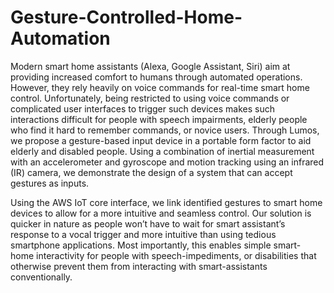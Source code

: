 # Gesture-Controlled-Home-Automation
Modern smart home assistants (Alexa, Google Assistant, Siri) aim
at providing increased comfort to humans through automated operations.
However, they rely heavily on voice commands for real-time
smart home control. Unfortunately, being restricted to using voice
commands or complicated user interfaces to trigger such devices
makes such interactions difficult for people with speech impairments,
elderly people who find it hard to remember commands, or
novice users. Through Lumos, we propose a gesture-based input
device in a portable form factor to aid elderly and disabled people.
Using a combination of inertial measurement with an accelerometer
and gyroscope and motion tracking using an infrared (IR) camera,
we demonstrate the design of a system that can accept gestures as
inputs.

Using the AWS IoT core interface, we link identified gestures
to smart home devices to allow for a more intuitive and seamless
control. Our solution is quicker in nature as people won’t have
to wait for smart assistant’s response to a vocal trigger and more
intuitive than using tedious smartphone applications. Most importantly,
this enables simple smart- home interactivity for people with
speech-impediments, or disabilities that otherwise prevent them
from interacting with smart-assistants conventionally.
